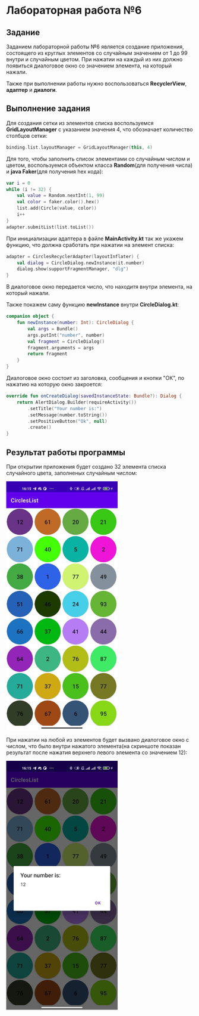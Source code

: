 <h1>Лабораторная работа №6</h1>

<h2>Задание</h2>
<p>Заданием лабораторной работы №6 является создание приложения, состоящего из круглых элементов со случайным значением от 1 до 99 внутри и случайным цветом. При нажатии на каждый из них должно появиться диалоговое окно со значением элемента, на который нажали.</p>
<p>Также при выполнении работы нужно воспользоваться <b>RecyclerView</b>, <b>адаптер</b> и <b>диалоги</b>.</p>

<h2>Выполнение задания</h2>
<p>Для создания сетки из элементов списка воспользуемся <b>GridLayoutManager</b> с указанием значения 4, что обозначает количество столбцов сетки:</p>

```kotlin
binding.list.layoutManager = GridLayoutManager(this, 4)

```
<p>Для того, чтобы заполнить список элементами со случайным числом и цветом, воспользуемся объектом класса <b>Random</b>(для получения числа) и <b>java Faker</b>(для получения hex кода):</p>

```kotlin
var i = 0
while (i != 32) {
    val value = Random.nextInt(1, 99)
    val color = faker.color().hex()
    list.add(Circle(value, color))
    i++
}
adapter.submitList(list.toList())
```
<p>При инициализации адаптера в файле <b>MainActivity.kt</b> так же укажем функцию, что должна сработать при нажатии на элемент списка:</p>

```kotlin
adapter = CirclesRecyclerAdapter(layoutInflater) {
    val dialog = CircleDialog.newInstance(it.number)
    dialog.show(supportFragmentManager, "dlg")
}
```
<p>В диалоговое окно передается число, что находитя внутри элемента, на который нажали.</p>
<p>Также покажем саму функцию <b>newInstance</b> внутри <b>CircleDialog.kt</b>:</p>

```kotlin
companion object {
    fun newInstance(number: Int): CircleDialog {
        val args = Bundle()
        args.putInt("number", number)
        val fragment = CircleDialog()
        fragment.arguments = args
        return fragment
    }
}
```
<p>Диалоговое окно состоит из заголовка, сообщения и кнопки "ОК", по нажатию на которую окно закроется:</p>

```kotlin
override fun onCreateDialog(savedInstanceState: Bundle?): Dialog {
    return AlertDialog.Builder(requireActivity())
        .setTitle("Your number is:")
        .setMessage(number.toString())
        .setPositiveButton("Ok", null)
        .create()
}
```

<h2>Результат работы программы</h2>
<p>При открытии приложения будет создано 32 элемента списка случайного цвета, заполненых случайным числом:</p>
<img src="https://github.com/Freestanchik/MobileDeviceProgramming/blob/main/lab6/images/screenshot1.jpg" width="300">
<p>При нажатии на любой из элементов будет вызвано диалоговое окно с числом, что было внутри нажатого элемента(на скриншоте показан результат после нажатия верхнего левого элемента со значением 12):</p>
<img src="https://github.com/Freestanchik/MobileDeviceProgramming/blob/main/lab6/images/screenshot2.jpg" width="300">







